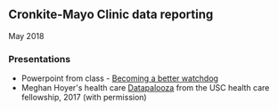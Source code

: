 
## Cronkite-Mayo Clinic data reporting
May 2018

### Presentations
* Powerpoint from class  - [Becoming a better watchdog](../docs/mayodata.pdf)
* Meghan Hoyer's health care [Datapalooza](../docs/meghan%20hoyer%20-%20USC_Oct_2017_Datapalooza_of_health_data_ideas.pptx)  from the USC health care fellowship, 2017 (with permission)
